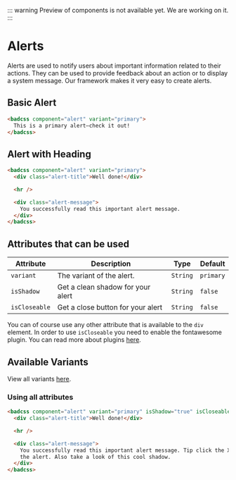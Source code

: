 ::: warning
Preview of components is not available yet. We are working on it.
:::

# Alerts

Alerts are used to notify users about important information related to their actions. They can be used to provide feedback about an action or to display a system message. Our framework makes it very easy to create alerts.

## Basic Alert

```html
<badcss component="alert" variant="primary">
  This is a primary alert—check it out!
</badcss>
```

## Alert with Heading

```html
<badcss component="alert" variant="primary">
  <div class="alert-title">Well done!</div>

  <hr />

  <div class="alert-message">
    You successfully read this important alert message.
  </div>
</badcss>
```

## Attributes that can be used

| Attribute     | Description                       | Type     | Default   |
| ------------- | --------------------------------- | -------- | --------- |
| `variant`     | The variant of the alert.         | `String` | `primary` |
| `isShadow`    | Get a clean shadow for your alert | `String` | `false`   |
| `isCloseable` | Get a close button for your alert | `String` | `false`   |

You can of course use any other attribute that is available to the `div` element.
In order to use `isCloseable` you need to enable the fontawesome plugin. You can read more about plugins [here](/plugins).

## Available Variants

View all variants [here](/variants).

### Using all attributes

```html
<badcss component="alert" variant="primary" isShadow="true" isCloseable="true">
  <div class="alert-title">Well done!</div>

  <hr />

  <div class="alert-message">
    You successfully read this important alert message. Tip click the X to close
    the alert. Also take a look of this cool shadow.
  </div>
</badcss>
```
